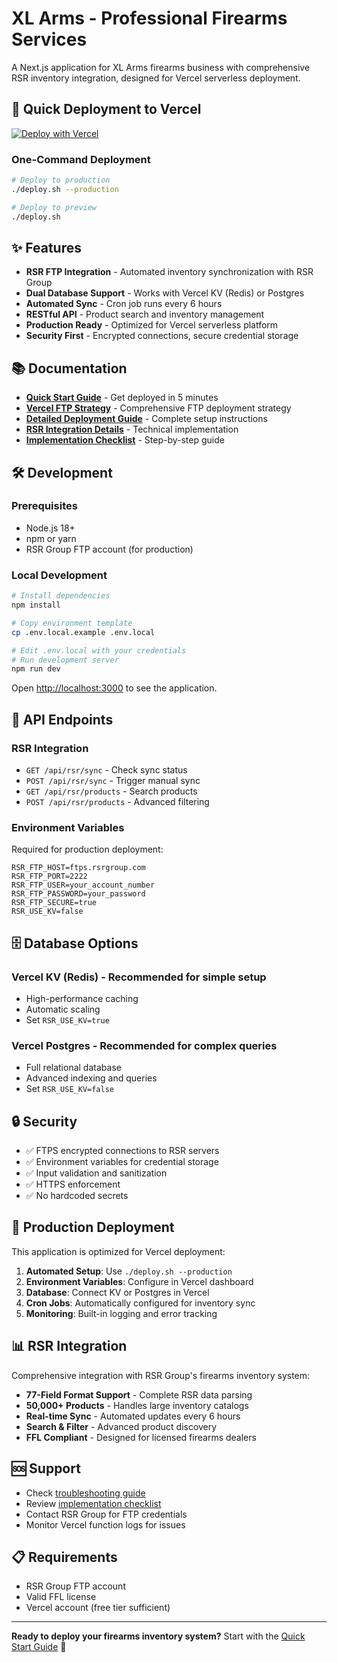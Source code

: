 # XL Arms - Professional Firearms Services

A Next.js application for XL Arms firearms business with comprehensive RSR inventory integration, designed for Vercel serverless deployment.

## 🚀 Quick Deployment to Vercel

[![Deploy with Vercel](https://vercel.com/button)](https://vercel.com/new/clone?repository-url=https://github.com/WeBeCodin/XL-Arms)

### One-Command Deployment
```bash
# Deploy to production
./deploy.sh --production

# Deploy to preview
./deploy.sh
```

## ✨ Features

- **RSR FTP Integration** - Automated inventory synchronization with RSR Group
- **Dual Database Support** - Works with Vercel KV (Redis) or Postgres
- **Automated Sync** - Cron job runs every 6 hours
- **RESTful API** - Product search and inventory management
- **Production Ready** - Optimized for Vercel serverless platform
- **Security First** - Encrypted connections, secure credential storage

## 📚 Documentation

- [**Quick Start Guide**](./QUICK_START.md) - Get deployed in 5 minutes
- [**Vercel FTP Strategy**](./vercel-ftp-strategy.md) - Comprehensive FTP deployment strategy
- [**Detailed Deployment Guide**](./VERCEL_DEPLOYMENT_GUIDE.md) - Complete setup instructions
- [**RSR Integration Details**](./docs/RSR_FTP_INTEGRATION.md) - Technical implementation
- [**Implementation Checklist**](./docs/IMPLEMENTATION_CHECKLIST.md) - Step-by-step guide

## 🛠 Development

### Prerequisites
- Node.js 18+ 
- npm or yarn
- RSR Group FTP account (for production)

### Local Development
```bash
# Install dependencies
npm install

# Copy environment template
cp .env.local.example .env.local

# Edit .env.local with your credentials
# Run development server
npm run dev
```

Open [http://localhost:3000](http://localhost:3000) to see the application.

## 🔧 API Endpoints

### RSR Integration
- `GET /api/rsr/sync` - Check sync status
- `POST /api/rsr/sync` - Trigger manual sync
- `GET /api/rsr/products` - Search products
- `POST /api/rsr/products` - Advanced filtering

### Environment Variables
Required for production deployment:
```env
RSR_FTP_HOST=ftps.rsrgroup.com
RSR_FTP_PORT=2222
RSR_FTP_USER=your_account_number
RSR_FTP_PASSWORD=your_password
RSR_FTP_SECURE=true
RSR_USE_KV=false
```

## 🗄 Database Options

### Vercel KV (Redis) - Recommended for simple setup
- High-performance caching
- Automatic scaling
- Set `RSR_USE_KV=true`

### Vercel Postgres - Recommended for complex queries
- Full relational database
- Advanced indexing and queries
- Set `RSR_USE_KV=false`

## 🔒 Security

- ✅ FTPS encrypted connections to RSR servers
- ✅ Environment variables for credential storage
- ✅ Input validation and sanitization
- ✅ HTTPS enforcement
- ✅ No hardcoded secrets

## 🚀 Production Deployment

This application is optimized for Vercel deployment:

1. **Automated Setup**: Use `./deploy.sh --production`
2. **Environment Variables**: Configure in Vercel dashboard
3. **Database**: Connect KV or Postgres in Vercel
4. **Cron Jobs**: Automatically configured for inventory sync
5. **Monitoring**: Built-in logging and error tracking

## 📊 RSR Integration

Comprehensive integration with RSR Group's firearms inventory system:

- **77-Field Format Support** - Complete RSR data parsing
- **50,000+ Products** - Handles large inventory catalogs
- **Real-time Sync** - Automated updates every 6 hours
- **Search & Filter** - Advanced product discovery
- **FFL Compliant** - Designed for licensed firearms dealers

## 🆘 Support

- Check [troubleshooting guide](./VERCEL_DEPLOYMENT_GUIDE.md#troubleshooting)
- Review [implementation checklist](./docs/IMPLEMENTATION_CHECKLIST.md)
- Contact RSR Group for FTP credentials
- Monitor Vercel function logs for issues

## 📋 Requirements

- RSR Group FTP account
- Valid FFL license
- Vercel account (free tier sufficient)

---

**Ready to deploy your firearms inventory system?** Start with the [Quick Start Guide](./QUICK_START.md) 🚀
